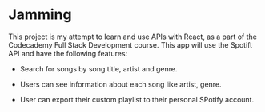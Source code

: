 # Jamming

This project is my attempt to learn and use APIs with React, as a part of the Codecademy Full Stack Development course. This app will use the Spotift API and have the following features:

- Search for songs by song title, artist and genre.

- Users can see information about each song like artist, genre.

- User can export their custom playlist to their personal SPotify account.